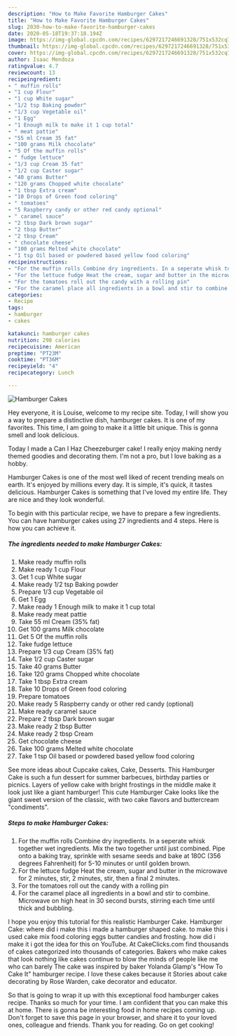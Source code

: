 ```yaml
---
description: "How to Make Favorite Hamburger Cakes"
title: "How to Make Favorite Hamburger Cakes"
slug: 2030-how-to-make-favorite-hamburger-cakes
date: 2020-05-18T19:37:18.194Z
image: https://img-global.cpcdn.com/recipes/6297217246691328/751x532cq70/hamburger-cakes-recipe-main-photo.jpg
thumbnail: https://img-global.cpcdn.com/recipes/6297217246691328/751x532cq70/hamburger-cakes-recipe-main-photo.jpg
cover: https://img-global.cpcdn.com/recipes/6297217246691328/751x532cq70/hamburger-cakes-recipe-main-photo.jpg
author: Isaac Mendoza
ratingvalue: 4.7
reviewcount: 13
recipeingredient:
- " muffin rolls"
- "1 cup Flour"
- "1 cup White sugar"
- "1/2 tsp Baking powder"
- "1/3 cup Vegetable oil"
- "1 Egg"
- "1 Enough milk to make it 1 cup total"
- " meat pattie"
- "55 ml Cream 35 fat"
- "100 grams Milk chocolate"
- "5 Of the muffin rolls"
- " fudge lettuce"
- "1/3 cup Cream 35 fat"
- "1/2 cup Caster sugar"
- "40 grams Butter"
- "120 grams Chopped white chocolate"
- "1 tbsp Extra cream"
- "10 Drops of Green food coloring"
- " tomatoes"
- "5 Raspberry candy or other red candy optional"
- " caramel sauce"
- "2 tbsp Dark brown sugar"
- "2 tbsp Butter"
- "2 tbsp Cream"
- " chocolate cheese"
- "100 grams Melted white chocolate"
- "1 tsp Oil based or powdered based yellow food coloring"
recipeinstructions:
- "For the muffin rolls Combine dry ingredients. In a seperate whisk together wet ingredients. Mix the two together until just combined. Pipe onto a baking tray, sprinkle with sesame seeds and bake at 180C (356 degrees Fahrenheit) for 5-10 minutes or until golden brown."
- "For the lettuce fudge Heat the cream, sugar and butter in the microwave for 2 minutes, stir, 2 minutes, stir, then a final 2 minutes."
- "For the tomatoes roll out the candy with a rolling pin"
- "For the caramel place all ingredients in a bowl and stir to combine. Microwave on high heat in 30 second bursts, stirring each time until thick and bubbling."
categories:
- Recipe
tags:
- hamburger
- cakes

katakunci: hamburger cakes 
nutrition: 298 calories
recipecuisine: American
preptime: "PT23M"
cooktime: "PT36M"
recipeyield: "4"
recipecategory: Lunch

---
```



![Hamburger Cakes](https://img-global.cpcdn.com/recipes/6297217246691328/751x532cq70/hamburger-cakes-recipe-main-photo.jpg)

Hey everyone, it is Louise, welcome to my recipe site. Today, I will show you a way to prepare a distinctive dish, hamburger cakes. It is one of my favorites. This time, I am going to make it a little bit unique. This is gonna smell and look delicious.

Today I made a Can I Haz Cheezeburger cake! I really enjoy making nerdy themed goodies and decorating them. I&#39;m not a pro, but I love baking as a hobby.

Hamburger Cakes is one of the most well liked of recent trending meals on earth. It's enjoyed by millions every day. It is simple, it's quick, it tastes delicious. Hamburger Cakes is something that I've loved my entire life. They are nice and they look wonderful.


To begin with this particular recipe, we have to prepare a few ingredients. You can have hamburger cakes using 27 ingredients and 4 steps. Here is how you can achieve it.

<!--inarticleads1-->

##### The ingredients needed to make Hamburger Cakes:

1. Make ready  muffin rolls
1. Make ready 1 cup Flour
1. Get 1 cup White sugar
1. Make ready 1/2 tsp Baking powder
1. Prepare 1/3 cup Vegetable oil
1. Get 1 Egg
1. Make ready 1 Enough milk to make it 1 cup total
1. Make ready  meat pattie
1. Take 55 ml Cream (35% fat)
1. Get 100 grams Milk chocolate
1. Get 5 Of the muffin rolls
1. Take  fudge lettuce
1. Prepare 1/3 cup Cream (35% fat)
1. Take 1/2 cup Caster sugar
1. Take 40 grams Butter
1. Take 120 grams Chopped white chocolate
1. Take 1 tbsp Extra cream
1. Take 10 Drops of Green food coloring
1. Prepare  tomatoes
1. Make ready 5 Raspberry candy or other red candy (optional)
1. Make ready  caramel sauce
1. Prepare 2 tbsp Dark brown sugar
1. Make ready 2 tbsp Butter
1. Make ready 2 tbsp Cream
1. Get  chocolate cheese
1. Take 100 grams Melted white chocolate
1. Take 1 tsp Oil based or powdered based yellow food coloring


See more ideas about Cupcake cakes, Cake, Desserts. This Hamburger Cake is such a fun dessert for summer barbecues, birthday parties or picnics. Layers of yellow cake with bright frostings in the middle make it look just like a giant hamburger! This cute Hamburger Cake looks like the giant sweet version of the classic, with two cake flavors and buttercream &#34;condiments&#34;. 

<!--inarticleads2-->

##### Steps to make Hamburger Cakes:

1. For the muffin rolls Combine dry ingredients. In a seperate whisk together wet ingredients. Mix the two together until just combined. Pipe onto a baking tray, sprinkle with sesame seeds and bake at 180C (356 degrees Fahrenheit) for 5-10 minutes or until golden brown.
1. For the lettuce fudge Heat the cream, sugar and butter in the microwave for 2 minutes, stir, 2 minutes, stir, then a final 2 minutes.
1. For the tomatoes roll out the candy with a rolling pin
1. For the caramel place all ingredients in a bowl and stir to combine. Microwave on high heat in 30 second bursts, stirring each time until thick and bubbling.


I hope you enjoy this tutorial for this realistic Hamburger Cake. Hamburger Cake: where did i make this i made a hamburger shaped cake. to make this i used cake mix food coloring eggs butter candies and frosting. how did i make it i got the idea for this on YouTube. At CakeClicks.com find thousands of cakes categorized into thousands of categories. Bakers who make cakes that look nothing like cakes continue to blow the minds of people like me who can barely The cake was inspired by baker Yolanda Glamp&#39;s &#34;How To Cake It&#34; hamburger recipe. I love these cakes because it Stories about cake decorating by Rose Warden, cake decorator and educator. 

So that is going to wrap it up with this exceptional food hamburger cakes recipe. Thanks so much for your time. I am confident that you can make this at home. There is gonna be interesting food in home recipes coming up. Don't forget to save this page in your browser, and share it to your loved ones, colleague and friends. Thank you for reading. Go on get cooking!
